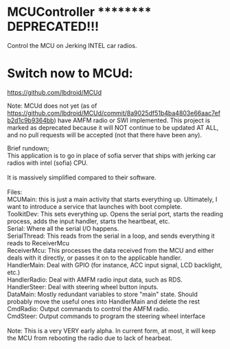 # MCUController ******** DEPRECATED!!!
Control the MCU on Jerking INTEL car radios.

# Switch now to MCUd:
https://github.com/lbdroid/MCUd

Note: MCUd does not yet (as of https://github.com/lbdroid/MCUd/commit/8a9025df51b4ba4803e66aac7efb2d1c9b9364bb) have AMFM radio or SWI implemented. This project is marked as deprecated because it will NOT continue to be updated AT ALL, and no pull requests will be accepted (not that there have been any).


Brief rundown;<br>
This application is to go in place of sofia server that ships with jerking car radios with intel (sofia) CPU.<br>
<br>
It is massively simplified compared to their software.<br>
<br>
Files:<br>
MCUMain: this is just a main activity that starts everything up. Ultimately, I want to introduce a service that launches with boot complete.<br>
ToolkitDev: This sets everything up. Opens the serial port, starts the reading process, adds the input handler, starts the heartbeat, etc.<br>
Serial: Where all the serial I/O happens.<br>
SerialThread: This reads from the serial in a loop, and sends everything it reads to ReceiverMcu<br>
ReceiverMcu: This processes the data received from the MCU and either deals with it directly, or passes it on to the applicable handler.<br>
HandlerMain: Deal with GPIO (for instance, ACC input signal, LCD backlight, etc.)<br>
HandlerRadio: Deal with AMFM radio input data, such as RDS.<br>
HandlerSteer: Deal with steering wheel button inputs.<br>
DataMain: Mostly redundant variables to store "main" state. Should probably move the useful ones into HandlerMain and delete the rest<br>
CmdRadio: Output commands to control the AMFM radio.<br>
CmdSteer: Output commands to program the steering wheel interface<br>
<br>
Note: This is a very VERY early alpha. In current form, at most, it will keep the MCU from rebooting the radio due to lack of hearbeat.
